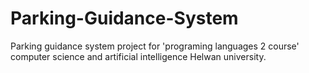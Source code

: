 # Parking-Guidance-System
Parking guidance system project for 'programing languages 2 course' computer science and artificial intelligence Helwan university.
